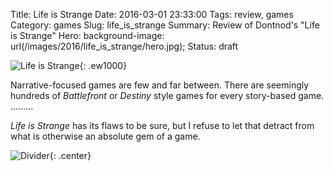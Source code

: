Title: Life is Strange
Date: 2016-03-01 23:33:00
Tags: review, games
Category: games
Slug: life_is_strange
Summary: Review of Dontnod's "Life is Strange"
Hero: background-image: url(/images/2016/life_is_strange/hero.jpg);
Status: draft

![Life is Strange]({filename}/images/2016/life_is_strange/title.jpg){: .ew1000}

Narrative-focused games are few and far between. There are seemingly hundreds of *Battlefront* or *Destiny* style games for every story-based game. .........

*Life is Strange* has its flaws to be sure, but I refuse to let that detract from what is otherwise an absolute gem of a game.

![Divider]({filename}/images/dividers/heartbeat_half.png){: .center}
